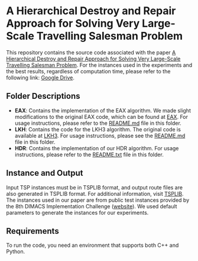 # A Hierarchical Destroy and Repair Approach for Solving Very Large-Scale Travelling Salesman Problem

This repository contains the source code associated with the paper [A Hierarchical Destroy and Repair Approach for Solving Very Large-Scale Travelling Salesman Problem](https://arxiv.org/abs/2308.04639). For the instances used in the experiments and the best results, regardless of computation time, please refer to the following link: [Google Drive](https://drive.google.com/drive/folders/1maUAVQ27-PJ5Ekkq5X0xovZFTQkwPwQ6?usp=drive_link).

## Folder Descriptions

- **EAX**: Contains the implementation of the EAX algorithm. We made slight modifications to the original EAX code, which can be found at [EAX](https://github.com/nagata-yuichi/GA-EAX/tree/main/GA_EAX_1.0). For usage instructions, please refer to the [README.md](EAX/README.md) file in this folder.
- **LKH**: Contains the code for the LKH3 algorithm. The original code is available at [LKH3](http://akira.ruc.dk/~keld/research/LKH-3). For usage instructions, please see the [README.md](LKH/README.md) file in this folder.
- **HDR**: Contains the implementation of our HDR algorithm. For usage instructions, please refer to the [README.txt](HDR/README.md) file in this folder.

## Instance and Output

Input TSP instances must be in TSPLIB format, and output route files are also generated in TSPLIB format. For additional information, visit [TSPLIB](http://comopt.ifi.uni-heidelberg.de/software/TSPLIB95/). The instances used in our paper are from public test instances provided by the 8th DIMACS Implementation Challenge ([website](http://dimacs.rutgers.edu/archive/Challenges/TSP/download.html)). We used default parameters to generate the instances for our experiments.

## Requirements

To run the code, you need an environment that supports both C++ and Python.
